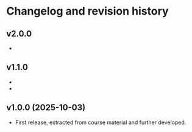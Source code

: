 Changelog and revision history
========================



v2.0.0 
------------------------

* 



v1.1.0 
------------------------

* 
* 


v1.0.0 (2025-10-03)
------------------------

* First release, extracted from course material and further developed.
